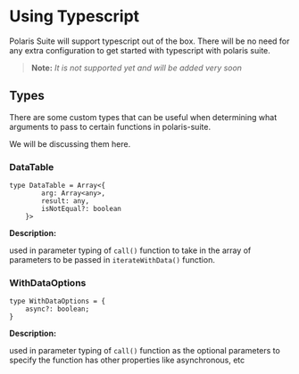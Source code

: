 
# Using Typescript

Polaris Suite will support typescript out of the box. There will be no need for any extra configuration to get started with typescript with polaris suite.

> __Note:__ _It is not supported yet and will be added very soon_

## Types

There are some custom types that can be useful when determining what arguments to pass to certain functions in polaris-suite.

We will be discussing them here.

### DataTable

```type
type DataTable = Array<{ 
        arg: Array<any>, 
        result: any, 
        isNotEqual?: boolean 
    }>
```

__Description:__

used in parameter typing of `call()` function to take in the array of parameters to be passed in `iterateWithData()` function.


### WithDataOptions

```type
type WithDataOptions = {
    async?: boolean;
}
```

__Description:__

used in parameter typing of `call()` function as the optional parameters to specify the function has other properties like asynchronous, etc